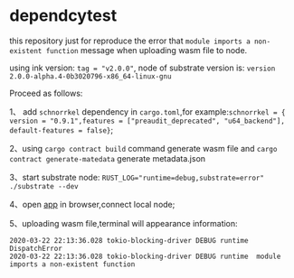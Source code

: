 # dependcytest
 
this repository just for reproduce the error  that  `module imports a non-existent function` message when uploading wasm file to node.

using  ink version: `tag = "v2.0.0"`, node of substrate version is:  `version 2.0.0-alpha.4-0b3020796-x86_64-linux-gnu`

Proceed as follows:

1、 add `schnorrkel` dependency in `cargo.toml`,for example:`schnorrkel = { version = "0.9.1",features = ["preaudit_deprecated", "u64_backend"], default-features = false}`;

2、using `cargo contract build`  command generate wasm file and `cargo contract generate-matedata` generate metadata.json

3、start substrate node: `RUST_LOG="runtime=debug,substrate=error" ./substrate --dev`

4、open [app](https://polkadot.js.org/apps) in browser,connect local node;

5、uploading wasm file,terminal will appearance information:

```
2020-03-22 22:13:36.028 tokio-blocking-driver DEBUG runtime  DispatchError
2020-03-22 22:13:36.028 tokio-blocking-driver DEBUG runtime  module imports a non-existent function
```



